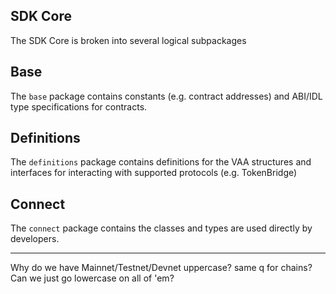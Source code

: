 SDK Core
--------

The SDK Core is broken into several logical subpackages 

## Base

The `base` package contains constants (e.g. contract addresses) and ABI/IDL type specifications for contracts.


## Definitions

The `definitions` package contains definitions for the VAA structures and interfaces for interacting with supported protocols (e.g. TokenBridge)


## Connect 

The `connect` package contains the classes and types are used directly by developers.


-------------------


Why do we have Mainnet/Testnet/Devnet uppercase? same q for chains? Can we just go lowercase on all of 'em?



